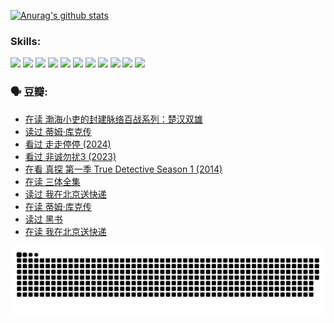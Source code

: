 
[![Anurag's github stats](https://github-readme-stats.vercel.app/api?username=w940853815)](https://github.com/anuraghazra/github-readme-stats)

### Skills:

<code><img height="32" src="https://cdn.jsdelivr.net/npm/simple-icons@v5/icons/python.svg"></code>
<code><img height="32" src="https://cdn.jsdelivr.net/npm/simple-icons@v5/icons/javascript.svg"></code>
<code><img height="32" src="https://cdn.jsdelivr.net/npm/simple-icons@v5/icons/django.svg"></code>
<code><img height="32" src="https://cdn.jsdelivr.net/npm/simple-icons@v5/icons/flask.svg"></code>
<code><img height="32" src="https://cdn.jsdelivr.net/npm/simple-icons@v5/icons/vuetify.svg"></code>
<code><img height="32" src="https://cdn.jsdelivr.net/npm/simple-icons@v5/icons/git.svg"></code>
<code><img height="32" src="https://cdn.jsdelivr.net/npm/simple-icons@v5/icons/docker.svg"></code>
<code><img height="32" src="https://cdn.jsdelivr.net/npm/simple-icons@v5/icons/postgresql.svg"></code>
<code><img height="32" src="https://cdn.jsdelivr.net/npm/simple-icons@v5/icons/elasticsearch.svg"></code>
<code><img height="32" src="https://cdn.jsdelivr.net/npm/simple-icons@v5/icons/macos.svg"></code>
<code><img height="32" src="https://cdn.jsdelivr.net/npm/simple-icons@v5/icons/linux.svg"></code>

### 🗣 豆瓣:

<!-- DOUBAN-ACTIVITIES:START -->
- [在读 渤海小吏的封建脉络百战系列：楚汉双雄](https://www.douban.com/people/136069238/status/4700950146/?_i=24848217)
- [读过 蒂姆·库克传](https://www.douban.com/people/136069238/status/4700949869/?_i=24848217)
- [看过 走走停停‎ (2024)](https://www.douban.com/people/136069238/status/4684430230/?_i=24848217)
- [看过 非诚勿扰3‎ (2023)](https://www.douban.com/people/136069238/status/4676324100/?_i=24848217)
- [在看 真探 第一季 True Detective Season 1‎ (2014)](https://www.douban.com/people/136069238/status/4673382852/?_i=24848217)
- [在读 三体全集](https://www.douban.com/people/136069238/status/4672842521/?_i=24848217)
- [读过 我在北京送快递](https://www.douban.com/people/136069238/status/4672842036/?_i=24848217)
- [在读 蒂姆·库克传](https://www.douban.com/people/136069238/status/4663517053/?_i=24848217)
- [读过 黑书](https://www.douban.com/people/136069238/status/4663516022/?_i=24848217)
- [在读 我在北京送快递](https://www.douban.com/people/136069238/status/4658098365/?_i=24848217)
<!-- DOUBAN-ACTIVITIES:END -->


![Snake animation](https://raw.githubusercontent.com/w940853815/w940853815/output/github-contribution-grid-snake.svg)

<!--
**w940853815/w940853815** is a ✨ _special_ ✨ repository because its `README.md` (this file) appears on your GitHub profile.

Here are some ideas to get you started:

- 🔭 I’m currently working on ...
- 🌱 I’m currently learning ...
- 👯 I’m looking to collaborate on ...
- 🤔 I’m looking for help with ...
- 💬 Ask me about ...
- 📫 How to reach me: ...
- 😄 Pronouns: ...
- ⚡ Fun fact: ...
-->
